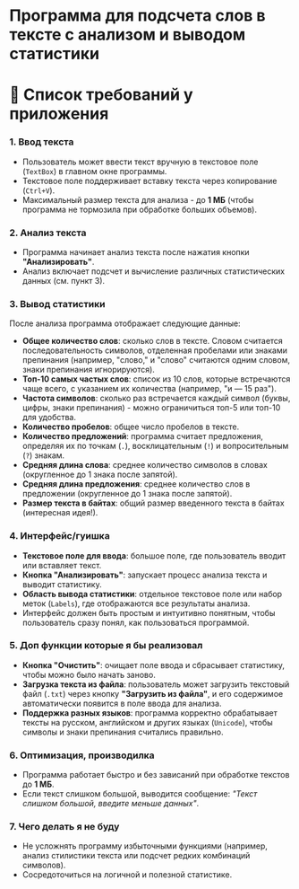 # Программа для подсчета слов в тексте с анализом и выводом статистики

<div>
  <h1>📝 Список требований у приложения</h1>

  ### 1. Ввод текста
  - Пользователь может ввести текст вручную в текстовое поле (`TextBox`) в главном окне программы.  
  - Текстовое поле поддерживает вставку текста через копирование (`Ctrl+V`).  
  - Максимальный размер текста для анализа - до **1 МБ** (чтобы программа не тормозила при обработке больших объемов).

  ### 2. Анализ текста
  - Программа начинает анализ текста после нажатия кнопки **"Анализировать"**.  
  - Анализ включает подсчет и вычисление различных статистических данных (см. пункт 3).

  ### 3. Вывод статистики
  После анализа программа отображает следующие данные:  
  - **Общее количество слов**: сколько слов в тексте. Словом считается последовательность символов, отделенная пробелами или знаками препинания (например, "слово," и "слово" считаются одним словом, знаки препинания игнорируются).  
  - **Топ-10 самых частых слов**: список из 10 слов, которые встречаются чаще всего, с указанием их количества (например, "и — 15 раз").  
  - **Частота символов**: сколько раз встречается каждый символ (буквы, цифры, знаки препинания) - можно ограничиться топ-5 или топ-10 для удобства.  
  - **Количество пробелов**: общее число пробелов в тексте.  
  - **Количество предложений**: программа считает предложения, определяя их по точкам (`.`), восклицательным (`!`) и вопросительным (`?`) знакам.  
  - **Средняя длина слова**: среднее количество символов в словах (округленное до 1 знака после запятой).  
  - **Средняя длина предложения**: среднее количество слов в предложении (округленное до 1 знака после запятой).  
  - **Размер текста в байтах**: общий размер введенного текста в байтах (интересная идея!).

  ### 4. Интерфейс/гуишка
  - **Текстовое поле для ввода**: большое поле, где пользователь вводит или вставляет текст.  
  - **Кнопка "Анализировать"**: запускает процесс анализа текста и выводит статистику.  
  - **Область вывода статистики**: отдельное текстовое поле или набор меток (`Labels`), где отображаются все результаты анализа.  
  - Интерфейс должен быть простым и интуитивно понятным, чтобы пользователь сразу понял, как пользоваться программой.

  ### 5. Доп функции которые я бы реализовал
  - **Кнопка "Очистить"**: очищает поле ввода и сбрасывает статистику, чтобы можно было начать заново.  
  - **Загрузка текста из файла**: пользователь может загрузить текстовый файл (`.txt`) через кнопку **"Загрузить из файла"**, и его содержимое автоматически появится в поле ввода для анализа.  
  - **Поддержка разных языков**: программа корректно обрабатывает тексты на русском, английском и других языках (`Unicode`), чтобы символы и знаки препинания считались правильно.

  ### 6. Оптимизация, производилка
  - Программа работает быстро и без зависаний при обработке текстов до **1 МБ**.  
  - Если текст слишком большой, выводится сообщение: *"Текст слишком большой, введите меньше данных"*.

  ### 7. Чего делать я не буду
  - Не усложнять программу избыточными функциями (например, анализ стилистики текста или подсчет редких комбинаций символов).  
  - Сосредоточиться на логичной и полезной статистике.
</div>
